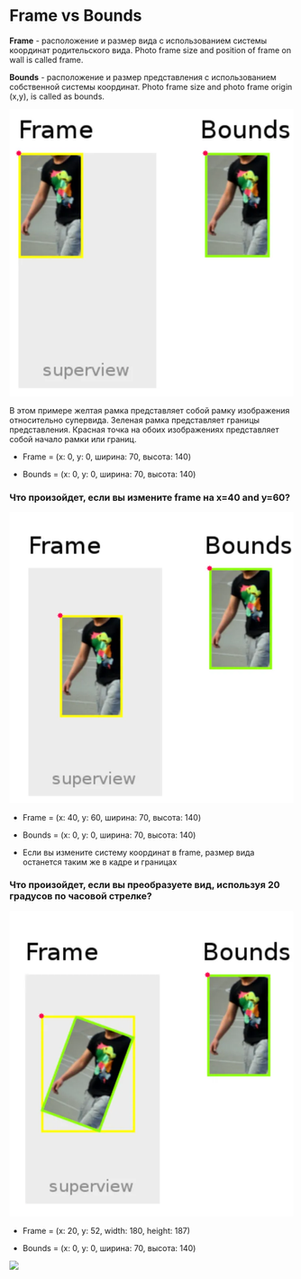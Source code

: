 # Frame vs Bounds

**Frame** - расположение и размер вида с использованием системы координат родительского вида. Photo frame size and position of frame on wall is called frame.

**Bounds** - расположение и размер представления с использованием собственной системы координат. Photo frame size and photo frame origin (x,y), is called as bounds.

![FrameVsBounds1](https://github.com/eldaroid/pictures/blob/master/iOSWiki/Frameworks/UIKit/FrameVSBounds.jpeg?raw=true)

В этом примере желтая рамка представляет собой рамку изображения относительно супервида. Зеленая рамка представляет границы представления. Красная точка на обоих изображениях представляет собой начало рамки или границ.

* Frame = (x: 0, y: 0, ширина: 70, высота: 140)

* Bounds = (x: 0, y: 0, ширина: 70, высота: 140)

### Что произойдет, если вы измените frame на x=40 and y=60?

![FrameVsBounds2](https://github.com/eldaroid/pictures/blob/master/iOSWiki/Frameworks/UIKit/FrameVSBoundsOffset.jpeg?raw=true)

* Frame = (x: 40, y: 60, ширина: 70, высота: 140)

* Bounds = (x: 0, y: 0, ширина: 70, высота: 140)

* Если вы измените систему координат в frame, размер вида останется таким же в кадре и границах

### Что произойдет, если вы преобразуете вид, используя 20 градусов по часовой стрелке?

![FrameVsBounds3](https://github.com/eldaroid/pictures/blob/master/iOSWiki/Frameworks/UIKit/FrameVSBoundsRotation.jpeg?raw=true)

* Frame = (x: 20, y: 52, width: 180, height: 187)

* Bounds = (x: 0, y: 0, ширина: 70, высота: 140)

![](https://img1.daumcdn.net/thumb/R1280x0/?scode=mtistory2&fname=https%3A%2F%2Fblog.kakaocdn.net%2Fdn%2Fwy9Jn%2FbtrjmabKZWZ%2FWSVDp4JHEtpGQOK9jggJz1%2Fimg.jpg)








